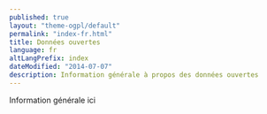 ```yaml
---
published: true
layout: "theme-ogpl/default"
permalink: "index-fr.html"
title: Données ouvertes
language: fr
altLangPrefix: index
dateModified: "2014-07-07"
description: Information générale à propos des données ouvertes
---
```


Information générale ici
